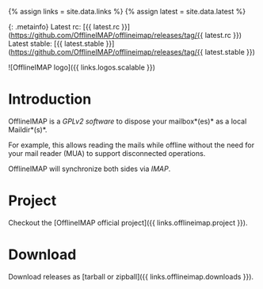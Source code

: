 
{% assign links = site.data.links %}
{% assign latest = site.data.latest %}


<!--

Duplicate the less possible information that should stand in the README at
Github.

-->

{: .metainfo}
Latest rc: [{{ latest.rc }}](https://github.com/OfflineIMAP/offlineimap/releases/tag/{{ latest.rc }})
Latest stable: [{{ latest.stable }}](https://github.com/OfflineIMAP/offlineimap/releases/tag/{{ latest.stable }})

![OfflineIMAP logo]({{ links.logos.scalable }})


# Introduction

OfflineIMAP is a *GPLv2 software* to dispose your mailbox*(es)* as a local Maildir*(s)*.

For example, this allows reading the mails while offline without the need for your mail reader (MUA) to support disconnected operations.

OfflineIMAP will synchronize both sides via *IMAP*.


# Project

Checkout the [OfflineIMAP official project]({{ links.offlineimap.project }}).

# Download

Download releases as [tarball or zipball]({{ links.offlineimap.downloads }}).



<!--
vim: spelllang=en ts=2 expandtab:
-->
